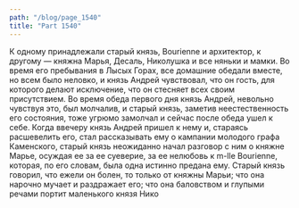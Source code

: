 ```yaml
---
path: "/blog/page_1540"
title: "Part 1540"
---
```


К одному принадлежали старый князь, Bourienne и архитектор, к другому — княжна Марья, Десаль, Николушка и все няньки и мамки.
Во время его пребывания в Лысых Горах, все домашние обедали вместе, но всем было неловко, и князь Андрей чувствовал, что он гость, для которого делают исключение, что он стесняет всех своим присутствием. Во время обеда первого дня князь Андрей, невольно чувствуя это, был молчалив, и старый князь, заметив неестественность его состояния, тоже угрюмо замолчал и сейчас после обеда ушел к себе. Когда ввечеру князь Андрей пришел к нему и, стараясь расшевелить его, стал рассказывать ему о кампании молодого графа Каменского, старый князь неожиданно начал разговор с ним о княжне Марье, осуждая ее за ее суеверие, за ее нелюбовь к m-lle Bourienne, которая, по его словам, была одна истинно предана ему.
Старый князь говорил, что ежели он болен, то только от княжны Марьи; что она нарочно мучает и раздражает его; что она баловством и глупыми речами портит маленького князя Нико
